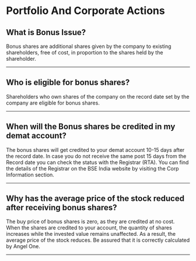 # Portfolio And Corporate Actions

## What is Bonus Issue?

Bonus shares are additional shares given by the company to existing shareholders, free of cost, in proportion to the shares held by the shareholder.

---

## Who is eligible for bonus shares?

Shareholders who own shares of the company on the record date set by the company are eligible for bonus shares.

---

## When will the Bonus shares be credited in my demat account?

The bonus shares will get credited to your demat account 10-15 days after the record date.
In case you do not receive the same post 15 days from the Record date you can check the status with the Registrar (RTA).
You can find the details of the Registrar on the BSE India website by visiting the Corp Information section.

---

## Why has the average price of the stock reduced after receiving bonus shares?

The buy price of bonus shares is zero, as they are credited at no cost. When the shares are credited to your account, the quantity of shares increases while the invested value remains unaffected. As a result, the average price of the stock reduces. Be assured that it is correctly calculated by Angel One.

---

